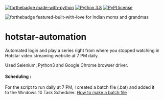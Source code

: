 [![forthebadge made-with-python](http://ForTheBadge.com/images/badges/made-with-python.svg)](https://www.python.org/)                  [![Python 3.8](https://img.shields.io/badge/python-3.8-blue.svg)](https://www.python.org/downloads/release/python-380/)          [![PyPI license](https://img.shields.io/pypi/l/ansicolortags.svg)](https://pypi.python.org/pypi/ansicolortags/)

![forthebadge featured-built-with-love](https://forthebadge.com/images/featured/featured-built-with-love.svg)
 for Indian moms and grandmas

# hotstar-automation
Automated login and play a series right from where you stopped watching in Hotstar video streaming website at 7 PM daily.

Used Selenium, Python3 and Google Chrome browser driver.

#### Scheduling :
For the script to run daily at 7 PM, I created a batch file (.bat) and added it to the Windows 10 Task Scheduler.
[How to make a batch file](https://datatofish.com/batch-python-script/)
